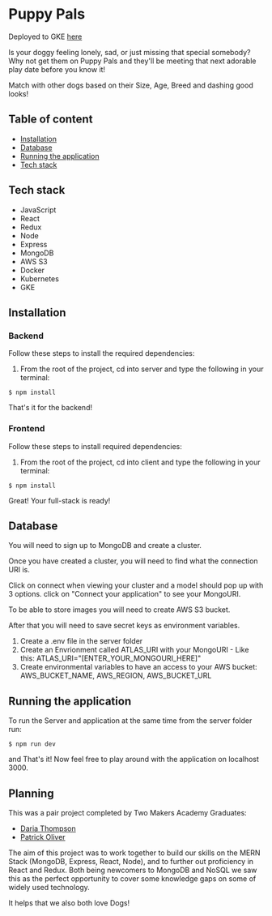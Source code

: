 # Puppy Pals

Deployed to GKE [here](http://35.246.106.18/)

Is your doggy feeling lonely, sad, or just missing that special somebody? 
Why not get them on Puppy Pals and they'll be meeting that next adorable play date before you know it!

Match with other dogs based on their Size, Age, Breed and dashing good looks!

## Table of content

- [Installation](#installation)
- [Database](#database)
- [Running the application](#running-the-application)
- [Tech stack](#tech-stack)

## Tech stack

- JavaScript
- React
- Redux
- Node
- Express
- MongoDB
- AWS S3
- Docker
- Kubernetes
- GKE

## Installation

### Backend

Follow these steps to install the required dependencies:

1. From the root of the project, cd into server and type the following in your terminal:

```
$ npm install
```

That's it for the backend!

### Frontend

Follow these steps to install required dependencies:

1. From the root of the project, cd into client and type the following in your terminal:

```
$ npm install
```

Great! Your full-stack is ready!

## Database

You will need to sign up to MongoDB and create a cluster.

Once you have created a cluster, you will need to find what the connection URI is.

Click on connect when viewing your cluster and a model should pop up with 3 options. click on "Connect your application" to see your MongoURI.

To be able to store images you will need to create AWS S3 bucket.

After that you will need to save secret keys as environment variables.

1. Create a .env file in the server folder
2. Create an Envrionment called ATLAS_URI with your MongoURI - Like this: ATLAS_URI="[ENTER_YOUR_MONGOURI_HERE]"
3. Create environmental variables to have an access to your AWS bucket: AWS_BUCKET_NAME, AWS_REGION, AWS_BUCKET_URL


## Running the application

To run the Server and application at the same time from the server folder run:

```
$ npm run dev
```

and That's it! Now feel free to play around with the application on localhost 3000.

## Planning

This was a pair project completed by Two Makers Academy Graduates:

- [Daria Thompson](https://github.com/dariathompson)
- [Patrick Oliver](https://github.com/poliver24)

The aim of this project was to work together to build our skills on the MERN Stack (MongoDB, Express, React, Node), and to further out proficiency in React and Redux. 
Both being newcomers to MongoDB and NoSQL we saw this as the perfect opportunity to cover some knowledge gaps on some of widely used technology. 

It helps that we also both love Dogs!
